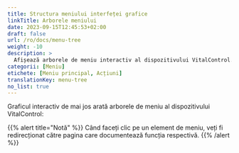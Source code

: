 ```yaml
---
title: Structura meniului interfeței grafice
linkTitle: Arborele meniului
date: 2023-09-15T12:45:53+02:00
draft: false
url: /ro/docs/menu-tree
weight: -10
description: >
  Afișează arborele de meniu interactiv al dispozitivului VitalControl.
categorii: [Meniu]
etichete: [Meniu principal, Acțiuni]
translationKey: menu-tree
no_list: true
---
```


Graficul interactiv de mai jos arată arborele de meniu al dispozitivului VitalControl:

{{% alert title="Notă" %}}
Când faceți clic pe un element de meniu, veți fi redirecționat către pagina care documentează funcția respectivă.
{{% /alert %}}

<object data="menu-tree.svg" type="image/svg+xml" width="1100" >
</object>

